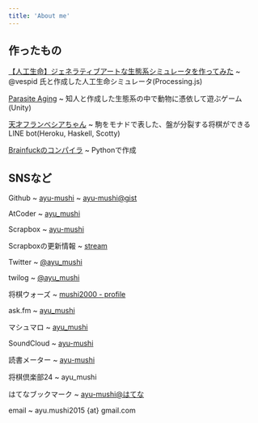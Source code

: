```yaml
---
title: 'About me'
---
```





作ったもの
---

[【人工生命】ジェネラティブアートな生態系シミュレータを作ってみた](https://www.nicovideo.jp/watch/sm35998123)
  ~ @vespid 氏と作成した人工生命シミュレータ(Processing.js)

[Parasite Aging](https://ayu-mushi.github.io/KorogaruGame/index.html)
  ~ 知人と作成した生態系の中で動物に憑依して遊ぶゲーム(Unity)

[天才フランベシアちゃん](https://github.com/ayu-mushi/linebot)
  ~ 駒をモナドで表した、盤が分裂する将棋ができるLINE bot(Heroku, Haskell, Scotty)

[Brainfuckのコンパイラ](https://github.com/ayu-mushi/brainfuck-compiler)
  ~ Pythonで作成

SNSなど
---

Github
  ~ [ayu-mushi](https://github.com/ayu-mushi)
  ~ [ayu-mushi@gist](https://gist.github.com/ayu-mushi)

AtCoder
  ~ [ayu\_mushi](https://atcoder.jp/users/ayu_mushi)

Scrapbox
  ~ [ayu-mushi](https://scrapbox.io/ayu-mushi/)

Scrapboxの更新情報
  ~ [stream](https://scrapbox.io/stream/ayu-mushi)

Twitter
  ~ [\@ayu\_mushi](https://twitter.com/ayu_mushi)

twilog
  ~ [\@ayu\_mushi](https://twilog.org/ayu_mushi)


将棋ウォーズ
  ~ [mushi2000 - profile](http://shogiwars.heroz.jp/users/mushi2000)

ask.fm
  ~ [ayu\_mushi](http://ask.fm/ayu_mushi)

マシュマロ
  ~ [ayu\_mushi](https://marshmallow-qa.com/ayu\_mushi)

SoundCloud
  ~ [ayu-mushi](https://soundcloud.com/ayu-mushi)

読書メーター
  ~ [ayu-mushi](https://bookmeter.com/users/726704)

将棋倶楽部24
  ~ ayu\_mushi

はてなブックマーク
  ~ [ayu-mushi@はてな](http://b.hatena.ne.jp/ayu-mushi/)

email
  ~ ayu.mushi2015 {at} gmail.com
